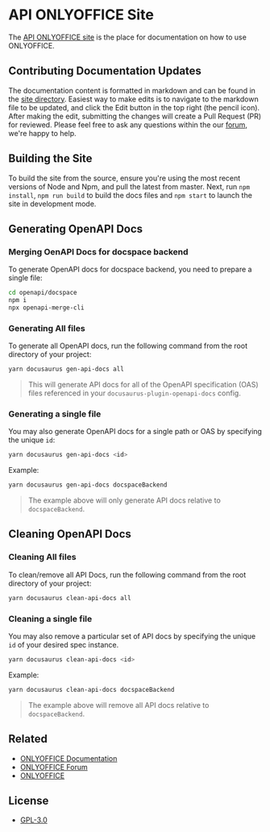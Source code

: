 # API ONLYOFFICE Site

The [API ONLYOFFICE site](https://api.onlyoffice.com/) is the place for documentation on how to use ONLYOFFICE.

## Contributing Documentation Updates

The documentation content is formatted in markdown and can be found in the [site directory](https://github.com/ONLYOFFICE/api.onlyoffice.com.3.0/tree/master/site). Easiest way to make edits is to navigate to the markdown file to be updated, and click the Edit button in the top right (the pencil icon). After making the edit, submitting the changes will create a Pull Request (PR) for reviewed. Please feel free to ask any questions within the our [forum](https://forum.onlyoffice.com/), we're happy to help.

## Building the Site

To build the site from the source, ensure you're using the most recent versions of Node and Npm, and pull the latest from master. Next, run `npm install`, `npm run build` to build the docs files and `npm start` to launch the site in development mode.

## Generating OpenAPI Docs

### Merging OenAPI Docs for docspace backend

To generate OpenAPI docs for docspace backend, you need to prepare a single file:

```bash
cd openapi/docspace
npm i
npx openapi-merge-cli
```

### Generating All files

To generate all OpenAPI docs, run the following command from the root directory of your project:

```bash
yarn docusaurus gen-api-docs all
```

> This will generate API docs for all of the OpenAPI specification (OAS) files referenced in your `docusaurus-plugin-openapi-docs` config.

### Generating a single file

You may also generate OpenAPI docs for a single path or OAS by specifying the unique `id`:

```bash
yarn docusaurus gen-api-docs <id>
```

Example:

```bash
yarn docusaurus gen-api-docs docspaceBackend
```

> The example above will only generate API docs relative to `docspaceBackend`.

## Cleaning OpenAPI Docs

### Cleaning All files

To clean/remove all API Docs, run the following command from the root directory of your project:

```bash
yarn docusaurus clean-api-docs all
```

### Cleaning a single file

You may also remove a particular set of API docs by specifying the unique `id` of your desired spec instance.

```bash
yarn docusaurus clean-api-docs <id>
```

Example:

```bash
yarn docusaurus clean-api-docs docspaceBackend
```

> The example above will remove all API docs relative to `docspaceBackend`.

## Related

 - [ONLYOFFICE Documentation](https://api.onlyoffice.com/)
 - [ONLYOFFICE Forum](https://forum.onlyoffice.com/)
 - [ONLYOFFICE](https://onlyoffice.com/)

## License

 - [GPL-3.0](https://raw.githubusercontent.com/ONLYOFFICE/api.onlyoffice.com.3.0/master/LICENSE)

